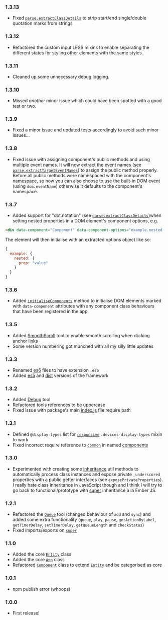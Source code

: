### 1.3.13

* Fixed [`parse.extractClassDetails`](es6/utils/parse.es6) to strip start/end single/double quotation marks from strings


### 1.3.12

* Refactored the custom input LESS mixins to enable separating the different states for styling other elements with the
  same styles. 


### 1.3.11

* Cleaned up some unnecessary debug logging.


### 1.3.10

* Missed *another* minor issue which could have been spotted with a good test or two.


### 1.3.9

* Fixed a minor issue and updated tests accordingly to avoid such minor issues...


### 1.3.8

* Fixed issue with assigning component's public methods and using multiple event names. It will now extract the event
  names (see [`parse.extractTargetEventNames`](es6/utils/parse.es6)) to assign the public method properly. Before all
  public methods were namespaced with the component's namespace, so now you can also choose to use the built-in DOM
  event (using `dom:eventName`) otherwise it defaults to the component's namespace.


### 1.3.7

* Added support for "dot.notation" (see [`parse.extractClassDetails`](es6/utils/parse.es6))when setting nested
  properties in a DOM element's component options, e.g.
```html
<div data-component="Component" data-component-options="example.nested.prop: value"></div>
```
  The element will then initialise with an extracted options object like so:
```js
{
  example: {
    nested: {
      prop: "value"
    }
  }
}
```


### 1.3.6

* Added [`initialiseComponents`](es6/core/app.es6) method to initialise DOM elements marked with `data-component`
  attributes with any component class behaviours that have been registered in the app.


### 1.3.5

* Added [SmoothScroll](es6/tools/smooth-scroll.es6) tool to enable smooth scrolling when clicking anchor links
* Some version numbering got munched with all my silly little updates


### 1.3.3

* Renamed [es6](es6) files to have extension `.es6`
* Added [es5](es5) and [dist](dist) versions of the framework


### 1.3.2

* Added [Debug](es6/tools/debug.es6) tool
* Refactored tools references to be uppercase
* Fixed issue with package's main [index.js](es6/index.es6) file require path


### 1.3.1

* Defined `@display-types` list for [`responsive`](less/mixins/responsive.less) `.devices-display-types` mixin to work 
* Fixed incorrect require reference to [`common`](es6/common.es6) in named [components](es6/components)


### 1.3.0

* Experimented with creating some [inheritance](es6/utils/inheritance.es6) util methods to automatically process class
  instances and expose private `_underscored` properties with a public getter interfaces (see `exposePrivateProperties`).
  I really hate class inheritance in JavaScript though and I think I will try to go back to functional/prototype with
  [super](es6/utils/super.es6) inheritance à la Ember JS.


### 1.2.1

* Refactored the [`Queue`](es6/tools/queue.es6) tool (changed behaviour of `add` and `sync`) and added some extra
  functionality (`queue`, `play`, `pause`, `getActionByLabel`, `getTimerDelay`, `setTimerDelay`, `getQueueLength` and
  `checkStatus`)
* Fixed imports/exports on [`super`](es6/utils/super.es6)


### 1.1.0

* Added the core [`Entity`](es6/core/entity.es6) class
* Added the core [`App`](es6/core/app.es6) class
* Refactored [`Component`](es6/core/component.es6) class to extend [`Entity`](es6/core/entity.es6) and be categorised as
  core


### 1.0.1

* npm publish error (whoops)


### 1.0.0

* First release!
